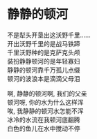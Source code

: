# 静静的顿河

 不是犁头开垦出这沃野千里......  
 开出沃野千里的是战马铁蹄  
 千里沃野种的是克萨克头颅  
 装扮静静顿河的是年轻寡妇  
 静静的顿河靠千万孤儿点缀  
 顿河的波浪本是滴滴父母泪  

 啊, 静静的顿河啊, 我们的父亲  
 顿河呀, 你的水为什么这样浑  
 唉, 我静静的顿河水怎能不浑  
 冰冷的水流在我顿河底翻腾  
 白色的鱼儿在水中搅动不停  
